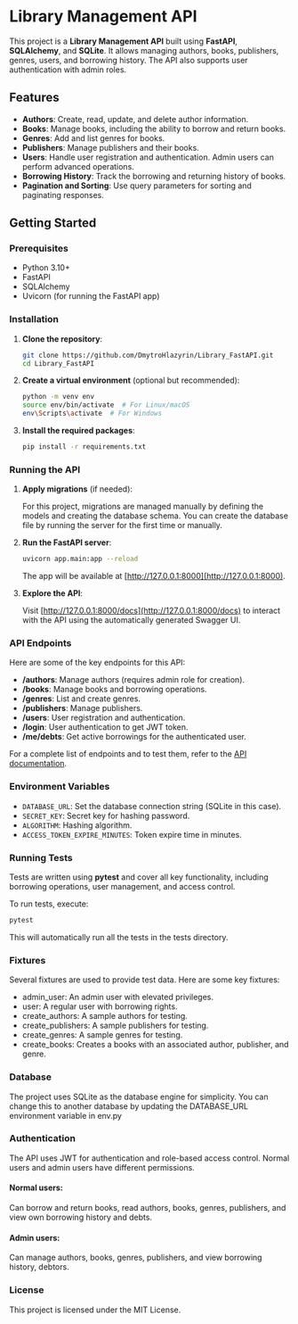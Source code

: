 # Library Management API

This project is a **Library Management API** built using **FastAPI**, **SQLAlchemy**, and **SQLite**. It allows managing authors, books, publishers, genres, users, and borrowing history. The API also supports user authentication with admin roles.

## Features

- **Authors**: Create, read, update, and delete author information.
- **Books**: Manage books, including the ability to borrow and return books.
- **Genres**: Add and list genres for books.
- **Publishers**: Manage publishers and their books.
- **Users**: Handle user registration and authentication. Admin users can perform advanced operations.
- **Borrowing History**: Track the borrowing and returning history of books.
- **Pagination and Sorting**: Use query parameters for sorting and paginating responses.

## Getting Started

### Prerequisites

- Python 3.10+
- FastAPI
- SQLAlchemy
- Uvicorn (for running the FastAPI app)

### Installation

1. **Clone the repository**:

    ```bash
    git clone https://github.com/DmytroHlazyrin/Library_FastAPI.git
    cd Library_FastAPI
    ```

2. **Create a virtual environment** (optional but recommended):

    ```bash
    python -m venv env
    source env/bin/activate  # For Linux/macOS
    env\Scripts\activate  # For Windows
    ```

3. **Install the required packages**:

    ```bash
    pip install -r requirements.txt
    ```

### Running the API

1. **Apply migrations** (if needed):

    For this project, migrations are managed manually by defining the models and creating the database schema. You can create the database file by running the server for the first time or manually.

2. **Run the FastAPI server**:

    ```bash
    uvicorn app.main:app --reload
    ```

    The app will be available at [http://127.0.0.1:8000](http://127.0.0.1:8000).

3. **Explore the API**:

    Visit [http://127.0.0.1:8000/docs](http://127.0.0.1:8000/docs) to interact with the API using the automatically generated Swagger UI.

### API Endpoints

Here are some of the key endpoints for this API:

- **/authors**: Manage authors (requires admin role for creation).
- **/books**: Manage books and borrowing operations.
- **/genres**: List and create genres.
- **/publishers**: Manage publishers.
- **/users**: User registration and authentication.
- **/login**: User authentication to get JWT token.
- **/me/debts**: Get active borrowings for the authenticated user.

For a complete list of endpoints and to test them, refer to the [API documentation](http://127.0.0.1:8000/docs).

### Environment Variables

- `DATABASE_URL`: Set the database connection string (SQLite in this case).
- `SECRET_KEY`: Secret key for hashing password.
- `ALGORITHM`: Hashing algorithm.
- `ACCESS_TOKEN_EXPIRE_MINUTES`: Token expire time in minutes.

### Running Tests

Tests are written using **pytest** and cover all key functionality, including borrowing operations, user management, and access control.

To run tests, execute:

```bash
pytest
```

This will automatically run all the tests in the tests directory.

### Fixtures
Several fixtures are used to provide test data. Here are some key fixtures:

* admin_user: An admin user with elevated privileges.
* user: A regular user with borrowing rights.
* create_authors: A sample authors for testing.
* create_publishers: A sample publishers for testing.
* create_genres: A sample genres for testing.
* create_books: Creates a books with an associated author, publisher, and genre.

### Database
The project uses SQLite as the database engine for simplicity. 
You can change this to another database by updating the DATABASE_URL environment variable in env.py

### Authentication
The API uses JWT for authentication and role-based access control. Normal users and admin users have different permissions.

#### Normal users: 
Can borrow and return books, 
read authors, books, genres, publishers, and view own borrowing history and debts.

#### Admin users: 
Can manage authors, books, genres, publishers, and view borrowing history, debtors.

### License
This project is licensed under the MIT License.